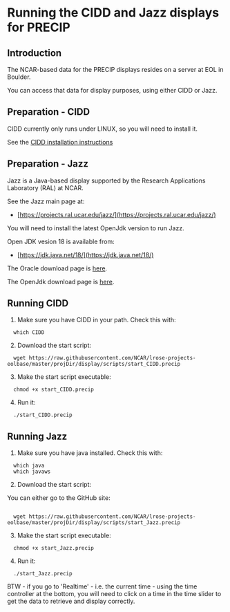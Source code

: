 # Running the CIDD and Jazz displays for PRECIP

## Introduction

The NCAR-based data for the PRECIP displays resides on a server at EOL in Boulder.

You can access that data for display purposes, using either CIDD or Jazz.

## Preparation - CIDD

CIDD currently only runs under LINUX, so you will need to install it.

See the [CIDD installation instructions](https://github.com/NCAR/lrose-core/blob/master/docs/build/CIDD_build.linux.md)

## Preparation - Jazz

Jazz is a Java-based display supported by the Research Applications Laboratory (RAL) at NCAR.

See the Jazz main page at:

* [https://projects.ral.ucar.edu/jazz/](https://projects.ral.ucar.edu/jazz/)

You will need to install the latest OpenJdk version to run Jazz.

Open JDK vesion 18 is available from:

* [https://jdk.java.net/18/](https://jdk.java.net/18/)

The Oracle download page is [here](https://www.oracle.com/technetwork/java/javase/downloads/jdk8-downloads-2133151.html).

The OpenJdk download page is [here](https://openjdk.java.net/install/).

## Running CIDD

1. Make sure you have CIDD in your path. Check this with:

```
  which CIDD
```

2. Download the start script:

```
  wget https://raw.githubusercontent.com/NCAR/lrose-projects-eolbase/master/projDir/display/scripts/start_CIDD.precip
```

3. Make the start script executable:

```
  chmod +x start_CIDD.precip
```

4. Run it:

```
  ./start_CIDD.precip
```

## Running Jazz

1. Make sure you have java installed. Check this with:

```
  which java
  which javaws
```

2. Download the start script:

You can either go to the GitHub site:

```
```

```
  wget https://raw.githubusercontent.com/NCAR/lrose-projects-eolbase/master/projDir/display/scripts/start_Jazz.precip
```

3. Make the start script executable:

```
  chmod +x start_Jazz.precip
```

4. Run it:

```
  ./start_Jazz.precip
```

BTW - if you go to 'Realtime' - i.e. the current time - using the time controller at the bottom, you will need to click on a time in the time slider to get the data to retrieve and display correctly.

      
